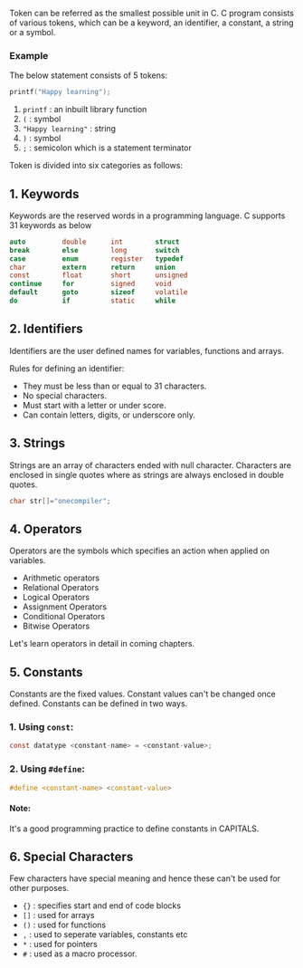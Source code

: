
Token can be referred as the smallest possible unit in C. C program consists of various tokens, which can be a keyword, an identifier, a constant, a string or a symbol.

### Example

The below statement consists of 5 tokens:
```c    
printf("Happy learning");
```
1. `printf` : an inbuilt library function
2. `(` : symbol 
3. `"Happy learning"` : string
4. `)` : symbol
5. `;`  : semicolon which is a statement terminator


Token is divided into six categories as follows:

## 1. Keywords 

Keywords are the reserved words in a programming language. C supports 31 keywords as below

```c
auto         double      int        struct
break        else        long       switch
case         enum        register   typedef
char         extern      return     union
const        float       short      unsigned
continue     for         signed     void
default      goto        sizeof     volatile
do           if          static     while
```
## 2. Identifiers

Identifiers are the user defined names for variables, functions and arrays.

Rules for defining an identifier:
* They must be less than or equal to 31 characters.
* No special characters.
* Must start with a letter or under score.
* Can contain letters, digits, or underscore only.

## 3. Strings

Strings are an array of characters ended with null character. Characters are enclosed in single quotes where as strings are always enclosed in double quotes.

```c
char str[]="onecompiler";
```

## 4. Operators

Operators are the symbols which specifies an action when applied on variables.

* Arithmetic operators
* Relational Operators
* Logical Operators
* Assignment Operators
* Conditional Operators
* Bitwise Operators

Let's learn operators in detail in coming chapters.

## 5. Constants

Constants are the fixed values. Constant values can't be changed once defined. Constants can be defined in two ways.

### 1. Using `const`:

``` c
const datatype <constant-name> = <constant-value>;
```
### 2. Using `#define`:

```c
#define <constant-name> <constant-value>
```
#### Note: 

It's a good programming practice to define constants in CAPITALS.

## 6. Special Characters

Few characters have special meaning and hence these can't be used for other purposes.

* `{}` : specifies start and end of code blocks
* `[]` : used for arrays
* `()` : used for functions
* `,` : used to seperate variables, constants etc
* `*` : used for pointers
* `#` : used as a macro processor.

